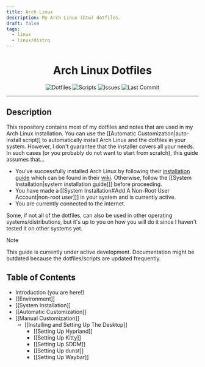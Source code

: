 ```yaml
---
title: Arch Linux
description: My Arch Linux (btw) dotfiles.
draft: false
tags:
  - linux
  - linux/distro
---
```

<div align="center">
  <h1>Arch Linux Dotfiles</h1>
  <img
    src="https://img.shields.io/github/directory-file-count/SetupGuides/ArchLinux/dotfiles?color=%23cba6f7&label=Dotfiles&style=for-the-badge"
    alt="Dotfiles"
  />
  <img
    src="https://img.shields.io/github/directory-file-count/SetupGuides/ArchLinux/scripts?color=%23b4befe&label=Scripts&style=for-the-badge"
    alt="Scripts"
  />
  <img
    src="https://img.shields.io/github/issues-raw/SetupGuides/ArchLinux?color=%23f38ba8&style=for-the-badge"
    alt="Issues"
  />
  <img
    src="https://img.shields.io/github/last-commit/SetupGuides/ArchLinux?color=%23f9e2af&style=for-the-badge"
    alt="Last Commit"
  />
</div>

---

## Description

This repository contains most of my dotfiles and notes that are used in my Arch Linux installation. You can use the [[Automatic Customization|auto-install script]] to automatically install Arch Linux and the dotfiles in your system. However, I don't guarantee that the installer covers all your needs. In such cases (or you probably do not want to start from scratch), this guide assumes that...

- You've successfully installed Arch Linux by following their [installation guide](https://wiki.archlinux.org/title/Installation_guide) which can be found in their [wiki](https://wiki.archlinux.org/). Otherwise, follow the [[System Installation|system installation guide]]] before proceeding.
- You have made a [[System Installation#Add A Non-Root User Account|non-root user]]] in your system and is currently active.
- You are currently connected to the internet.

Some, if not all of the dotfiles, can also be used in other operating systems/distributions, but it's up to you on how you will do it since I haven't tested it on other systems yet.

> [!NOTE]
> 
> This guide is currently under active development. Documentation might be outdated because the dotfiles/scripts are updated frequently.

## Table of Contents

- Introduction (you are here!)
- [[Environment]]
- [[System Installation]]
- [[Automatic Customization]]
- [[Manual Customization]]
	- [[Installing and Setting Up The Desktop]]
		- [[Setting Up Hyprland]]
		- [[Setting Up Kitty]]
		- [[Setting Up SDDM]]
		- [[Setting Up dunst]]
		- [[Setting Up Waybar]]
